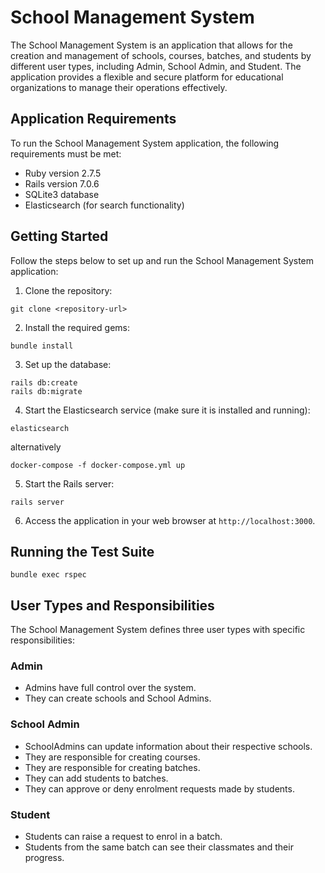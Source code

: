 # School Management System

The School Management System is an application that allows for the creation and management of schools, courses, batches,
and students by different user types, including Admin, School Admin, and Student. The application provides a flexible
and secure platform for educational organizations to manage their operations effectively.

## Application Requirements

To run the School Management System application, the following requirements must be met:

- Ruby version 2.7.5
- Rails version 7.0.6
- SQLite3 database
- Elasticsearch (for search functionality)

## Getting Started

Follow the steps below to set up and run the School Management System application:

1. Clone the repository:

```
git clone <repository-url>
```

2. Install the required gems:

```
bundle install
```

3. Set up the database:

```
rails db:create
rails db:migrate
```

4. Start the Elasticsearch service (make sure it is installed and running):

```
elasticsearch

```

alternatively

```
docker-compose -f docker-compose.yml up

```

5. Start the Rails server:

```
rails server
```

6. Access the application in your web browser at `http://localhost:3000`.

## Running the Test Suite

```
bundle exec rspec
```

## User Types and Responsibilities

The School Management System defines three user types with specific responsibilities:

### Admin

- Admins have full control over the system.
- They can create schools and School Admins.

### School Admin

- SchoolAdmins can update information about their respective schools.
- They are responsible for creating courses.
- They are responsible for creating batches.
- They can add students to batches.
- They can approve or deny enrolment requests made by students.

### Student

- Students can raise a request to enrol in a batch.
- Students from the same batch can see their classmates and their progress.

